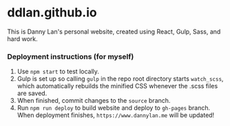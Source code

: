 # ddlan.github.io
This is Danny Lan's personal website, created using React, Gulp, Sass, and hard work.


### Deployment instructions (for myself)
1. Use `npm start` to test locally.
1. Gulp is set up so calling `gulp` in the repo root directory starts `watch_scss`, which automatically rebuilds the minified CSS whenever the .scss files are saved.
1. When finished, commit changes to the `source` branch.
1. Run `npm run deploy` to build website and deploy to `gh-pages` branch. When deployment finishes, `https://www.dannylan.me` will be updated!
